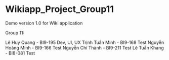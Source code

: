 # Wikiapp_Project_Group11
Demo version 1.0 for Wiki application

Group 11: 

Lê Huy Quang - BI9-195
Dev, UI, UX
Trịnh Tuấn Minh - BI9-168
Test
Nguyễn Hoàng Minh - BI9-166
Test
Nguyễn Chí Thành - BI9-211
Test
Lê Tuấn Khang - BI8-081
Test
